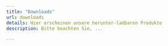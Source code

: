 ```yaml
---
title: "Downloads"
url: downloads
details: Hier erscheinen unsere herunter-ladbaren Produkte
description: Bitte beachten Sie, ...

---
```



